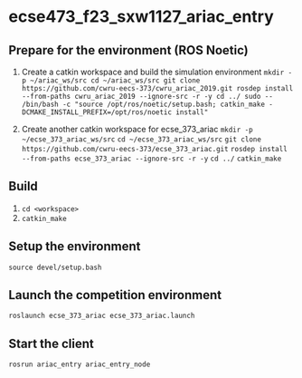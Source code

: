 # ecse473_f23_sxw1127_ariac_entry
## Prepare for the environment (ROS Noetic)
1. Create a catkin workspace and build the simulation environment
`mkdir -p ~/ariac_ws/src
cd ~/ariac_ws/src
git clone https://github.com/cwru-eecs-373/cwru_ariac_2019.git
rosdep install --from-paths cwru_ariac_2019 --ignore-src -r -y
cd ../
sudo -- /bin/bash -c "source /opt/ros/noetic/setup.bash; catkin_make -DCMAKE_INSTALL_PREFIX=/opt/ros/noetic install"`


2. Create another catkin workspace for ecse_373_ariac
`mkdir -p ~/ecse_373_ariac_ws/src`
`cd ~/ecse_373_ariac_ws/src`
`git clone https://github.com/cwru-eecs-373/ecse_373_ariac.git`
`rosdep install --from-paths ecse_373_ariac --ignore-src -r -y`
`cd ../`
`catkin_make`



## Build
1. `cd <workspace>`
2. `catkin_make`
## Setup the environment
`source devel/setup.bash`
## Launch the competition environment
`roslaunch ecse_373_ariac ecse_373_ariac.launch`
## Start the client
`rosrun ariac_entry ariac_entry_node`
